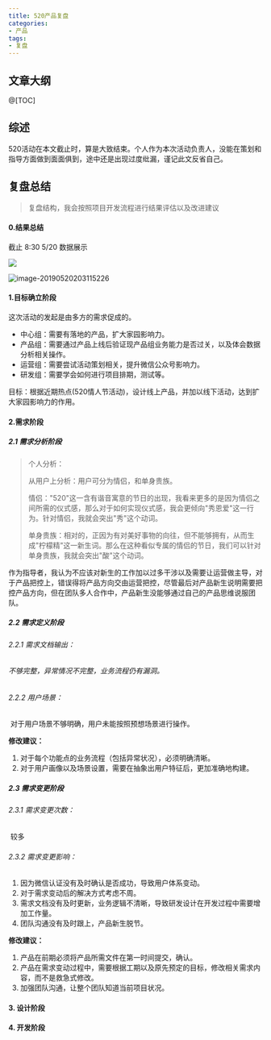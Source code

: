 ```yaml
---
title: 520产品复盘
categories:
- 产品
tags:
- 复盘
---
```




##  文章大纲

@[TOC]



##  综述

520活动在本文截止时，算是大致结束。个人作为本次活动负责人，没能在策划和指导方面做到面面俱到，途中还是出现过度纰漏，谨记此文反省自己。

##  复盘总结

> 复盘结构，我会按照项目开发流程进行结果评估以及改进建议

#### 0.结果总结

截止 8:30 5/20 数据展示

![](image-20190520203115226.png)

![image-20190520203115226](/Users/alexdanerze/Documents/hexo/github/source/_posts/520活动复盘/image-20190520203115226.png)

####  1.目标确立阶段

这次活动的发起是由多方的需求促成的。

- 中心组：需要有落地的产品，扩大家园影响力。
- 产品组：需要通过产品上线后验证现产品组业务能力是否过关，以及体会数据分析相关操作。
- 运营组：需要尝试活动策划相关，提升微信公众号影响力。
- 研发组：需要学会如何进行项目排期，测试等。

目标：根据近期热点(520情人节活动)，设计线上产品，并加以线下活动，达到扩大家园影响力的作用。



####  2.需求阶段

#####  2.1 需求分析阶段

> 个人分析：
>
> 从用户上分析：用户可分为情侣，和单身贵族。
>
> 情侣："520"这一含有谐音寓意的节日的出现，我看来更多的是因为情侣之间所需的仪式感，那么对于如何实现仪式感，我会更倾向"秀恩爱"这一行为。针对情侣，我就会突出"秀"这个动词。
>
> 单身贵族：相对的，正因为有对美好事物的向往，但不能够拥有，从而生成"柠檬精"这一新生词。那么在这种看似专属的情侣的节日，我们可以针对单身贵族，我就会突出"酸"这个动词。

作为指导者，我认为不应该对新生的工作加以过多干涉以及需要让运营做主导，对于产品把控上，错误得将产品方向交由运营把控，尽管最后对产品新生说明需要把控产品方向，但在团队多人合作中，产品新生没能够通过自己的产品思维说服团队。

#####  2.2 需求定义阶段

######  2.2.1 需求文档输出：

###### 		不够完整，异常情况不完整，业务流程仍有漏洞。

######  2.2.2 用户场景：

​		对于用户场景不够明确，用户未能按照预想场景进行操作。

**修改建议：**

1. 对于每个功能点的业务流程（包括异常状况），必须明确清晰。
2. 对于用户画像以及场景设置，需要在抽象出用户特征后，更加准确地构建。



#####  2.3 需求变更阶段

######  2.3.1 需求变更次数：

​		较多

######  2.3.2 需求变更影响：

1. 因为微信认证没有及时确认是否成功，导致用户体系变动。
2. 对于需求变动后的解决方式考虑不周。
3. 需求文档没有及时更新，业务逻辑不清晰，导致研发设计在开发过程中需要增加工作量。
4. 团队沟通没有及时跟上，产品新生脱节。

**修改建议：**		

1. 产品在前期必须将产品所需文件在第一时间提交，确认。
2. 产品在需求变动过程中，需要根据工期以及原先预定的目标，修改相关需求内容，而不是救急式修改。
3. 加强团队沟通，让整个团队知道当前项目状况。



####  3. 设计阶段



####  4. 开发阶段









##### 